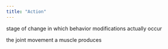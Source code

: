 ```yaml
---
title: "Action"
---
```

stage of change in which behavior modifications actually occur

the joint movement a muscle produces

